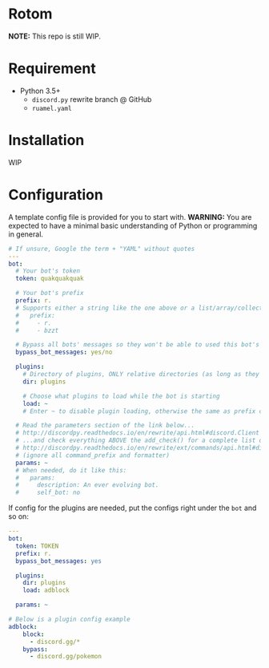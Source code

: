 # Rotom
**NOTE:** This repo is still WIP.

# Requirement
- Python 3.5+
  - `discord.py` rewrite branch @ GitHub
  - `ruamel.yaml`

# Installation
WIP

# Configuration
A template config file is provided for you to start with.
**WARNING:** You are expected to have a minimal basic understanding of Python or programming in general.

```yaml
# If unsure, Google the term + "YAML" without quotes
---
bot:
  # Your bot's token
  token: quakquakquak

  # Your bot's prefix
  prefix: r.
  # Supports either a string like the one above or a list/array/collection:
  #   prefix: 
  #     - r.
  #     - bzzt

  # Bypass all bots' messages so they won't be able to used this bot's commands
  bypass_bot_messages: yes/no

  plugins:
    # Directory of plugins, ONLY relative directories (as long as they work with cd command)
    dir: plugins

    # Choose what plugins to load while the bot is starting
    load: ~
    # Enter ~ to disable plugin loading, otherwise the same as prefix config

  # Read the parameters section of the link below...
  # http://discordpy.readthedocs.io/en/rewrite/api.html#discord.Client
  # ...and check everything ABOVE the add_check() for a complete list of params:
  # http://discordpy.readthedocs.io/en/rewrite/ext/commands/api.html#discord.ext.commands.Bot.add_check
  # (ignore all command_prefix and formatter)
  params: ~
  # When needed, do it like this:
  #   params:
  #     description: An ever evolving bot.
  #     self_bot: no
```

If config for the plugins are needed, put the configs right under the `bot` and so on:
```yaml
---
bot:
  token: TOKEN
  prefix: r.
  bypass_bot_messages: yes

  plugins:
    dir: plugins
    load: adblock

  params: ~

# Below is a plugin config example
adblock:
    block: 
      - discord.gg/*
    bypass:
      - discord.gg/pokemon
````